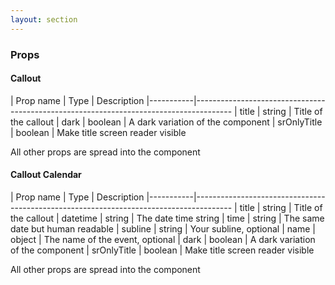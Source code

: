 ```yaml
---
layout: section
---
```


### Props

#### Callout

| Prop name | Type    | Description
|-----------|---------------------------------------------------------------------------------------
| title        | string  | Title of the callout
| dark         | boolean | A dark variation of the component
| srOnlyTitle  | boolean | Make title screen reader visible


All other props are spread into the component


#### Callout Calendar

| Prop name | Type    | Description
|-----------|---------------------------------------------------------------------------------------
| title       | string  | Title of the callout
| datetime    | string  | The date time string
| time        | string  | The same date but human readable
| subline     | string  | Your subline, optional
| name        | object  | The name of the event, optional
| dark        | boolean | A dark variation of the component
| srOnlyTitle | boolean | Make title screen reader visible



All other props are spread into the component
